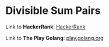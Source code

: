 # Divisible Sum Pairs

Link to **HackerRank**: [HackerRank](https://www.hackerrank.com/challenges/divisible-sum-pairs/problem)

Link to **The Play Golang**: [play.golang.org](https://play.golang.org/p/_Mn1P5lFlfC)